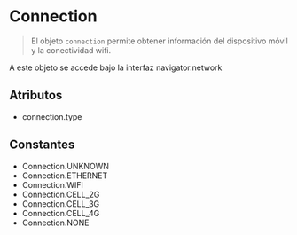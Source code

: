 Connection
==========

> El objeto `connection` permite obtener información del dispositivo móvil y la conectividad wifi.

A este objeto se accede bajo la interfaz navigator.network

Atributos
---------

- connection.type

Constantes
----------

- Connection.UNKNOWN
- Connection.ETHERNET
- Connection.WIFI
- Connection.CELL_2G
- Connection.CELL_3G
- Connection.CELL_4G
- Connection.NONE

